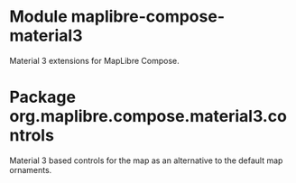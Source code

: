 # Module maplibre-compose-material3

Material 3 extensions for MapLibre Compose.

# Package org.maplibre.compose.material3.controls

Material 3 based controls for the map as an alternative to the default map
ornaments.
